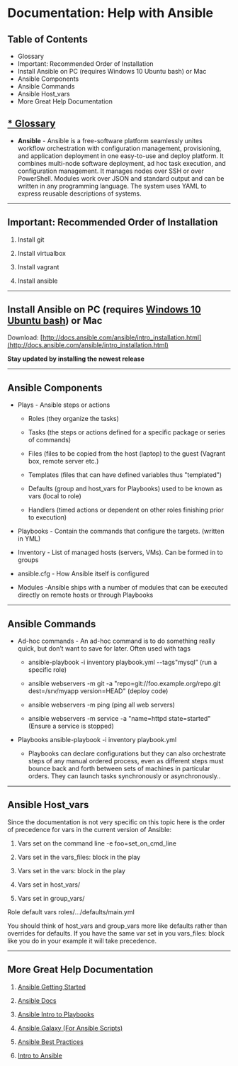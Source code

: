 # Documentation: Help with Ansible

## Table of Contents

* Glossary
* Important: Recommended Order of Installation
* Install Ansible on PC (requires Windows 10 Ubuntu bash) or Mac
* Ansible Components
* Ansible Commands
* Ansible Host_vars
* More Great Help Documentation

## [* Glossary](https://www.virtualbox.org/wiki/Documentation)

* **Ansible** - Ansible is a free-software platform seamlessly unites workflow orchestration with configuration management, provisioning, and application deployment in one easy-to-use and deploy platform. It combines multi-node software deployment, ad hoc task execution, and configuration management. It manages nodes over SSH or over PowerShell. Modules work over JSON and standard output and can be written in any programming language. The system uses YAML to express reusable descriptions of systems.

* * *


## Important: Recommended Order of Installation

1. Install git

2. Install virtualbox

3. Install vagrant

4. Install ansible

* * *


## Install Ansible on PC (requires [Windows 10 Ubuntu bash](http://www.howtogeek.com/249966/how-to-install-and-use-the-linux-bash-shell-on-windows-10/)) or Mac

Download: [http://docs.ansible.com/ansible/intro_installation.html](http://docs.ansible.com/ansible/intro_installation.html) 

**Stay updated by installing the newest release**

* * *


## Ansible Components

* Plays - Ansible steps or actions 

    * Roles (they organize the tasks)

    * Tasks (the steps or actions defined for a specific package or series of commands)

    * Files (files to be copied from the host (laptop) to the guest (Vagrant box, remote server etc.)

    * Templates (files that can have defined variables thus "templated")

    * Defaults (group and host_vars for Playbooks) used to be known as vars (local to role)

    * Handlers (timed actions or dependent on other roles finishing prior to execution)

* Playbooks - Contain the commands that configure the targets. (written in YML)

* Inventory - List of managed hosts (servers, VMs). Can be formed in to groups

* ansible.cfg - How Ansible itself is configured

* Modules -Ansible ships with a number of modules that can be executed directly on remote hosts or through Playbooks

* * *


## Ansible Commands

* Ad-hoc commands - An ad-hoc command is to do something really quick, but don’t want to save for later. Often used with tags

    * ansible-playbook -i inventory playbook.yml --tags"mysql” (run a specific role)

    * ansible webservers -m git -a "repo=git://foo.example.org/repo.git dest=/srv/myapp version=HEAD" (deploy code)

    * ansible webservers -m ping (ping all web servers)

    * ansible webservers -m service -a "name=httpd state=started" (Ensure a service is stopped)

* Playbooks ansible-playbook -i inventory playbook.yml

    * Playbooks can declare configurations but they can also orchestrate steps of any manual ordered process, even as different steps must bounce back and forth between sets of machines in particular orders. They can launch tasks synchronously or asynchronously..

* * *


## Ansible Host_vars

Since the documentation is not very specific on this topic here is the order of precedence for vars in the current version of Ansible:

1. Vars set on the command line -e foo=set_on_cmd_line

2. Vars set in the vars_files: block in the play

3. Vars set in the vars: block in the play

4. Vars set in host_vars/

5. Vars set in group_vars/

Role default vars roles/.../defaults/main.yml

You should think of host_vars and group_vars more like defaults rather than overrides for defaults. If you have the same var set in you vars_files: block like you do in your example it will take precedence.

* * *


## More Great Help Documentation

1. [Ansible Getting Started](https://www.ansible.com/get-started)

2. [Ansible Docs](https://docs.ansible.com/)

3. [Ansible Intro to Playbooks](http://docs.ansible.com/ansible/playbooks_intro.html)

4. [Ansible Galaxy (For Ansible Scripts)](https://galaxy.ansible.com/)

5. [Ansible Best Practices](http://docs.ansible.com/ansible/playbooks_best_practices.html)

6. [Intro to Ansible](http://docs.ansible.com/ansible/intro.html)
